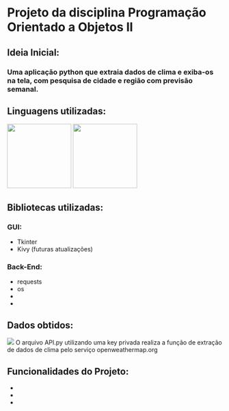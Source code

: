 # Projeto da disciplina Programação Orientado a Objetos II

## Ideia Inicial:

### Uma aplicação python que extraia dados de clima e exiba-os na tela, com pesquisa de cidade e região com previsão semanal. 

## Linguagens utilizadas:
<img src="https://github.com/mestre-dos-magos/weather-app/blob/0e0d01fe738bba5d6f662c9e59ad299cebf44deb/images/Python-logo-notext.svg.png" width="150" height="150" /> <img src="https://wiki.postgresql.org/images/9/9a/PostgreSQL_logo.3colors.540x557.png" width="150" height="150" />

## Bibliotecas utilizadas:

### GUI:
* Tkinter
* Kivy (futuras atualizações)

### Back-End:
* requests
* os
*
*
    
## Dados obtidos:
<img src="https://seeklogo.com/images/O/openweather-logo-3CE20F48B5-seeklogo.com.png" />
O arquivo API.py utilizando uma key privada realiza a função de extração de dados de clima pelo serviço openweathermap.org 



## Funcionalidades do Projeto:
*
*
*

